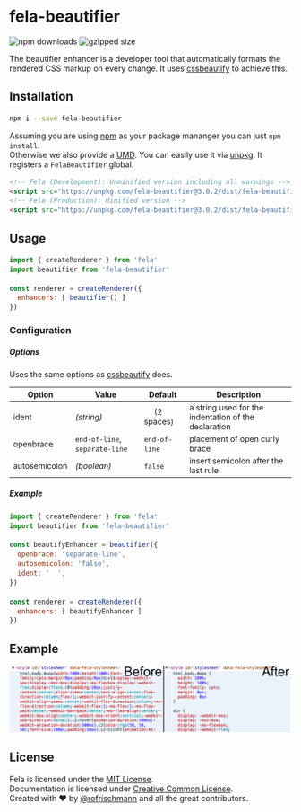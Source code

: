 # fela-beautifier

<img alt="npm downloads" src="https://img.shields.io/npm/dm/fela-beautifier.svg">
<img alt="gzipped size" src="https://img.shields.io/badge/gzipped-1.51kb-brightgreen.svg">

The beautifier enhancer is a developer tool that automatically formats the rendered CSS markup on every change. It uses [cssbeautify](https://github.com/senchalabs/cssbeautify) to achieve this.

## Installation
```sh
npm i --save fela-beautifier
```
Assuming you are using [npm](https://www.npmjs.com) as your package mananger you can just `npm install`.<br>
Otherwise we also provide a [UMD](https://github.com/umdjs/umd). You can easily use it via [unpkg](https://unpkg.com/). It registers a `FelaBeautifier` global.
```HTML
<!-- Fela (Development): Unminified version including all warnings -->
<script src="https://unpkg.com/fela-beautifier@3.0.2/dist/fela-beautifier.js"></script>
<!-- Fela (Production): Minified version -->
<script src="https://unpkg.com/fela-beautifier@3.0.2/dist/fela-beautifier.min.js"></script>
```

## Usage
```javascript
import { createRenderer } from 'fela'
import beautifier from 'fela-beautifier'

const renderer = createRenderer({
  enhancers: [ beautifier() ]
})
```

### Configuration
##### Options

Uses the same options as [cssbeautify](https://github.com/senchalabs/cssbeautify) does.

| Option | Value | Default | Description |
| ------ | --- | ------------ | --- |
|ident| *(string)* |`  ` (2 spaces)| a string used for the indentation of the declaration |
|openbrace| `end-of-line`, `separate-line` |`end-of-line`| placement of open curly brace |
| autosemicolon | *(boolean)* | `false` | insert semicolon after the last rule |

##### Example
```javascript
import { createRenderer } from 'fela'
import beautifier from 'fela-beautifier'

const beautifyEnhancer = beautifier({
  openbrace: 'separate-line',
  autosemicolon: 'false',
  ident: '  ',
})

const renderer = createRenderer({
  enhancers: [ beautifyEnhancer ]
})
```

## Example
![Preview](preview.png)

## License
Fela is licensed under the [MIT License](http://opensource.org/licenses/MIT).<br>
Documentation is licensed under [Creative Common License](http://creativecommons.org/licenses/by/4.0/).<br>
Created with ♥ by [@rofrischmann](http://rofrischmann.de) and all the great contributors.
